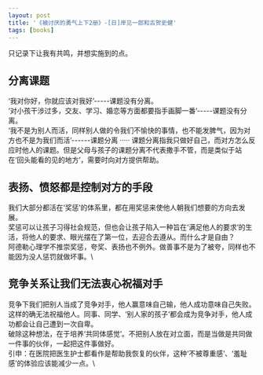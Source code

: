 ```yaml
---
layout: post
title: '《被讨厌的勇气上下2册》-[日]岸见一郎和古贺史健'
tags: [books]
---
```


只记录下让我有共鸣，并想实施到的点。

## 分离课题
‘我对你好，你就应该对我好’-----课题没有分离。\
‘对小孩干涉过多，交友、学习、婚恋等方面都要指手画脚一番’-----课题没有分离。\
‘我不是为别人而活，同样别人做的令我们不愉快的事情，也不能发脾气，因为对方也不是为我们而活’------课题分离
·····
课题分离指我只做好自己，而对方怎么反应时他人的课题。但是父母与孩子的课题分离不代表撒手不管，而是类似于站在‘回头能看的见的地方’，需要时向对方提供帮助。

## 表扬、愤怒都是控制对方的手段
我们大部分都活在‘奖惩’的体系里，都在用奖惩来使他人朝我们想要的方向去发展。\
奖惩可以让孩子习得社会规范，但也会让孩子陷入一种旨在‘满足他人的要求’的生活，将他人的要求、眼光摆在了第一位，去迎合去遵从。而什么才是自由？\
阿德勒心理学不推崇奖惩，夸奖、表扬也不例外。做善事不是为了被夸，同样也不能因为没人惩罚就做坏事。\

## 竞争关系让我们无法衷心祝福对手
竞争下我们把别人当成了竞争对手，他人赢意味自己输，他人成功意味自己失败。这样的确无法祝福他人。同事、同学、‘别人家的孩子’都会成为竞争对手，他人成功都会让自己遭到一次自卑。\
破除这种想法，在于培养‘共同体感觉’。不把别人放在对立面，而是当做是共同做一件事的伙伴，一起把这件事做好。\
引申：在医院把医生护士都看作是帮助我恢复的伙伴，这种‘不被尊重感’、‘羞耻感’的体验应该能减少一点。\
